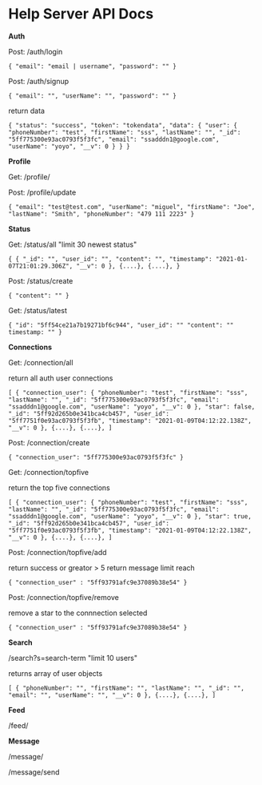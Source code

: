 # Help Server API Docs

**Auth**

Post: /auth/login

`{
    "email": "email | username",
    "password": ""
}`

Post: /auth/signup

`{
    "email": "",
    "userName": "",
    "password": ""
}`

return data 

`{
    "status": "success",
    "token": "tokendata",
    "data": {
        "user": {
            "phoneNumber": "test",
            "firstName": "sss",
            "lastName": "",
            "_id": "5ff775300e93ac0793f5f3fc",
            "email": "ssadddn1@google.com",
            "userName": "yoyo",
            "__v": 0
        }
    }
}`

**Profile**

Get: /profile/

Post: /profile/update

`{
    "email": "test@test.com",
    "userName": "miguel",
    "firstName": "Joe",
    "lastName": "Smith",
    "phoneNumber": "479 111 2223"
}`

**Status**

Get: /status/all  "limit 30 newest status"

`{
   {
        "_id": "",
        "user_id": "",
        "content": "",
        "timestamp": "2021-01-07T21:01:29.306Z",
        "__v": 0
    },
   {....},
   {....},
}`

Post: /status/create

`{
    "content": ""
}`

Get: /status/latest

`{
	"id": "5ff54ce21a7b19271bf6c944",
    "user_id": ""
    "content": ""
    timestamp: ""
}`

**Connections**

Get: /connection/all

return all auth user connections

`[
    {
        "connection_user": {
            "phoneNumber": "test",
            "firstName": "sss",
            "lastName": "",
            "_id": "5ff775300e93ac0793f5f3fc",
            "email": "ssadddn1@google.com",
            "userName": "yoyo",
            "__v": 0
        },
        "star": false,
        "_id": "5ff92d265b0e341bca4cb457",
        "user_id": "5ff7751f0e93ac0793f5f3fb",
        "timestamp": "2021-01-09T04:12:22.138Z",
        "__v": 0
    },
    {....},
    {....},
]`

Post: /connection/create

`{
    "connection_user": "5ff775300e93ac0793f5f3fc"
}`

Get: /connection/topfive

return the top five connections

`[
    {
        "connection_user": {
            "phoneNumber": "test",
            "firstName": "sss",
            "lastName": "",
            "_id": "5ff775300e93ac0793f5f3fc",
            "email": "ssadddn1@google.com",
            "userName": "yoyo",
            "__v": 0
        },
        "star": true,
        "_id": "5ff92d265b0e341bca4cb457",
        "user_id": "5ff7751f0e93ac0793f5f3fb",
        "timestamp": "2021-01-09T04:12:22.138Z",
        "__v": 0
    },
    {....},
    {....},
]`

Post: /connection/topfive/add

return success or  greator > 5 return message limit reach

`{
    "connection_user" : "5ff93791afc9e37089b38e54"
}`

Post: /connection/topfive/remove

remove a star to the connnection selected

`{
    "connection_user" : "5ff93791afc9e37089b38e54"
}`

**Search**

/search?s=search-term "limit 10 users"

returns array of user objects

`[
    {
        "phoneNumber": "",
        "firstName": "",
        "lastName": "",
        "_id": "",
        "email": "",
        "userName": "",
        "__v": 0
    },
    {....},
    {....},
]`

**Feed**

/feed/

**Message**

/message/

/message/send
